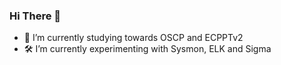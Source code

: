 ### Hi There 👋

- 📖 I’m currently studying towards OSCP and ECPPTv2
- 🛠️ I’m currently experimenting with Sysmon, ELK and Sigma
